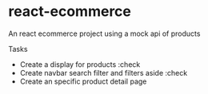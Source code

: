 # react-ecommerce

An react ecommerce project using a mock api of products

Tasks

- Create a display for products :check
- Create navbar search filter and filters aside :check
- Create an specific product detail page
